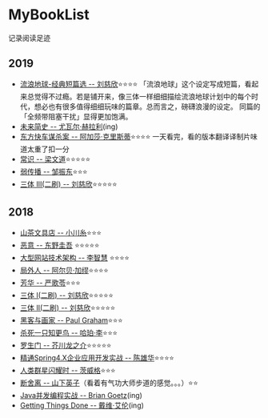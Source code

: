 # MyBookList
记录阅读足迹
## 2019
* [流浪地球-经典短篇选 -- 刘慈欣](https://book.douban.com/subject/3266609/)⭐️⭐️⭐️⭐️ 「流浪地球」这个设定写成短篇，看起来总觉得不过瘾。若是铺开来，像三体一样细细描绘流浪地球计划中的每个时代，想必也有很多值得细细玩味的篇章。总而言之，磅礴浪漫的设定。 同篇的「全频带阻塞干扰」显得更加饱满。
* [未来简史 -- 尤瓦尔·赫拉利](https://book.douban.com/subject/26943161/)(ing)
* [东方快车谋杀案 -- 阿加莎·克里斯蒂](https://book.douban.com/subject/1827374/)⭐️⭐️⭐️⭐️ 一天看完，看的版本翻译译制片味道太重了扣一分
* [常识 -- 梁文道](https://book.douban.com/subject/3344676/)⭐️⭐️⭐️⭐️⭐️
* [弱传播 -- 邹振东](https://book.douban.com/subject/30383755/)⭐️⭐️⭐️
* [三体 III(二刷) -- 刘慈欣](https://book.douban.com/subject/5363767/)⭐️⭐️⭐️⭐️⭐️






## 2018
* [山茶文具店 -- 小川糸](https://book.douban.com/subject/28656614/)⭐️⭐️⭐️
* [恶意 -- 东野圭吾](https://book.douban.com/subject/3646172/) ⭐️⭐️⭐️⭐️⭐️
* [大型网站技术架构 -- 李智慧](https://book.douban.com/subject/25723064/) ⭐️⭐️⭐️⭐️
* [局外人 -- 阿尔贝·加缪](https://book.douban.com/subject/4908885/)⭐️⭐️⭐️⭐️
* [芳华 -- 严歌苓](https://book.douban.com/subject/27010212/)⭐️⭐️⭐️
* [三体 I(二刷) -- 刘慈欣](https://book.douban.com/subject/2567698/)⭐️⭐️⭐️⭐️⭐️
* [三体 II(二刷) -- 刘慈欣](https://book.douban.com/subject/3066477/)⭐️⭐️⭐️⭐️⭐️
* [黑客与画家 -- Paul Graham](https://book.douban.com/subject/6021440/)⭐️⭐️⭐️
* [杀死一只知更鸟 -- 哈珀·李](https://book.douban.com/subject/6781808/)⭐️⭐️⭐️
* [罗生门 -- 芥川龙之介](https://book.douban.com/subject/3136271/)⭐️⭐️⭐️⭐️⭐️
* [精通Spring4.X企业应用开发实战 -- 陈雄华](https://book.douban.com/subject/26952826/)⭐️⭐️⭐️⭐️
* [人类群星闪耀时 -- 茨威格](https://book.douban.com/subject/6538430/)⭐️⭐️⭐️ 
* [断舍离 -- 山下英子](https://book.douban.com/subject/24749465/)（看着有气功大师步道的感觉。。。）⭐️⭐️ 
* [Java并发编程实战 -- Brian Goetz](https://book.douban.com/subject/10484692/)(ing)
* [Getting Things Done -- 戴维·艾伦](https://book.douban.com/subject/1958547/)(ing) 






